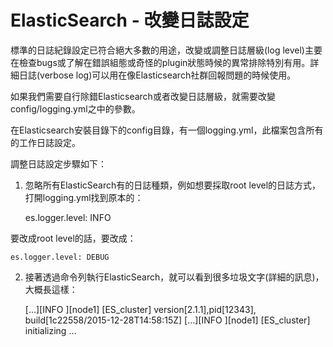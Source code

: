 # ElasticSearch - 改變日誌設定

標準的日誌紀錄設定已符合絕大多數的用途，改變或調整日誌層級(log level)主要在檢查bugs或了解在錯誤組態或奇怪的plugin狀態時候的異常排除特別有用。詳細日誌(verbose log)可以用在像Elasticsearch社群回報問題的時候使用。

如果我們需要自行除錯Elasticsearch或者改變日誌層級，就需要改變config/logging.yml之中的參數。

在Elasticsearch安裝目錄下的config目錄，有一個logging.yml，此檔案包含所有的工作日誌設定。

調整日誌設定步驟如下：

1. 忽略所有ElasticSearch有的日誌種類，例如想要採取root level的日誌方式，打開logging.yml找到原本的：


    es.logger.level: INFO

    
要改成root level的話，要改成：

    es.logger.level: DEBUG


    
2. 接著透過命令列執行ElasticSearch，就可以看到很多垃圾文字(詳細的訊息)，大概長這樣：


    […][INFO ][node1] [ES_cluster] version[2.1.1],pid[12343], build[1c22558/2015-12-28T14:58:15Z]
    […][INFO ][node1] [ES_cluster] initializing …
